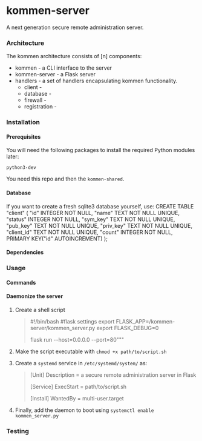 # kommen-server
A next generation secure remote administration server.

### Architecture
The kommen architecture consists of [n] components:

   * kommen - a CLI interface to the server
   * kommen-server - a Flask server
   * handlers - a set of handlers encapsulating kommen functionality.
        * client - 
        * database - 
        * firewall - 
        * registration -

### Installation

#### Prerequisites

You will need the following packages to install the required Python modules later:

  `python3-dev`  

You need this repo and then the `kommen-shared`.


#### Database

If you want to create a fresh sqlite3 database yourself, use:
   CREATE TABLE "client" (
	"id"	INTEGER NOT NULL,
	"name"	TEXT NOT NULL UNIQUE,
	"status"	INTEGER NOT NULL,
	"sym_key"	TEXT NOT NULL UNIQUE,
	"pub_key"	TEXT NOT NULL UNIQUE,
	"priv_key"	TEXT NOT NULL UNIQUE,
	"client_id"	TEXT NOT NULL UNIQUE,
	"count"	INTEGER NOT NULL,
	PRIMARY KEY("id" AUTOINCREMENT)
);

#### Dependencies

### Usage 

#### Commands

#### Daemonize the server

1. Create a shell script
    >#!/bin/bash
    >#flask settings
    >export FLASK_APP=/kommen-server/kommen_server.py
    >export FLASK_DEBUG=0
    >
    >flask run --host=0.0.0.0 --port=80"""

2. Make the script executable with `chmod +x path/to/script.sh`

3. Create a `systemd` service in `/etc/systemd/system/` as:

    >[Unit]
    >Description = a secure remote administration server in Flask
    > 
    >[Service]
    >ExecStart = path/to/script.sh
    >
    >[Install]
    >WantedBy = multi-user.target

4. Finally, add the daemon to boot using `systemctl enable kommen_server.py`

### Testing
